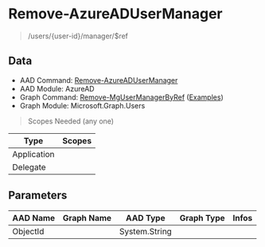 # Remove-AzureADUserManager

> /users/{user-id}/manager/$ref

## Data

+ AAD Command: [Remove-AzureADUserManager](https://docs.microsoft.com/en-us/powershell/module/AzureAD/Remove-AzureADUserManager)
+ AAD Module: AzureAD
+ Graph Command: [Remove-MgUserManagerByRef](https://docs.microsoft.com/en-us/powershell/module/Microsoft.Graph.Users/Remove-MgUserManagerByRef) ([Examples](https://github.com/orgs/msgraph/discussions?discussions_q=Remove-MgUserManagerByRef))
+ Graph Module: Microsoft.Graph.Users

> Scopes Needed (any one)

|Type|Scopes|
|---|---|
|Application||
|Delegate||

## Parameters

|AAD Name|Graph Name|AAD Type|Graph Type|Infos|
|---|---|---|---|---|
|ObjectId||System.String|||

